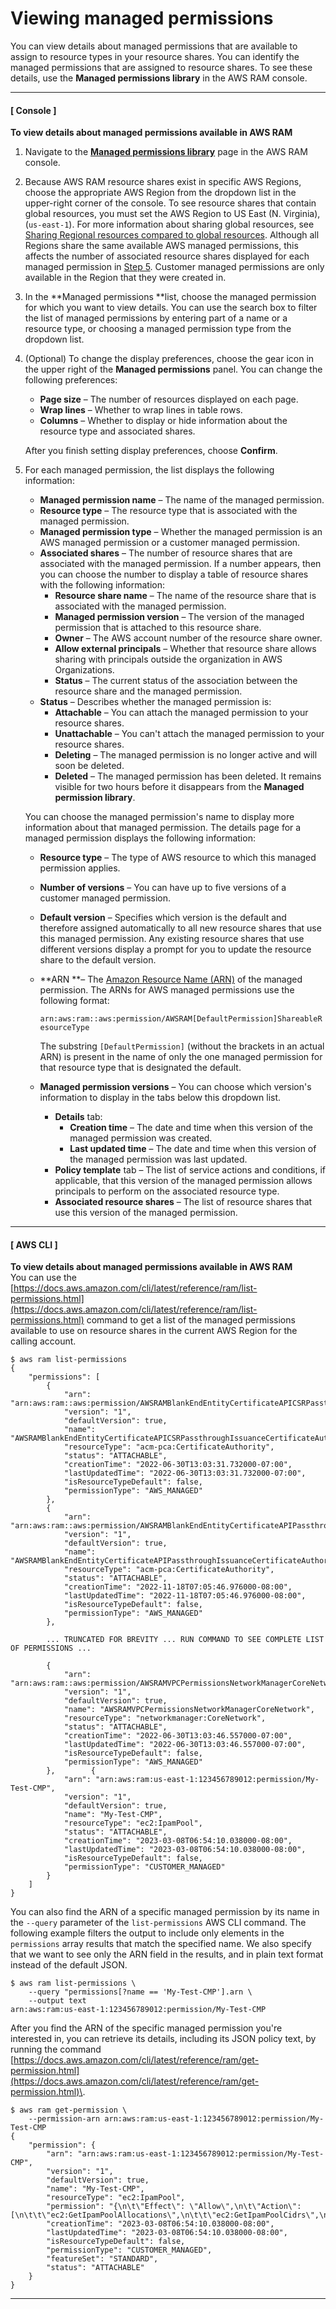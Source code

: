 # Viewing managed permissions<a name="working-with-sharing-view-permissions"></a>

You can view details about managed permissions that are available to assign to resource types in your resource shares\. You can identify the managed permissions that are assigned to resource shares\. To see these details, use the **Managed permissions library** in the AWS RAM console\.

------
#### [ Console ]

**To view details about managed permissions available in AWS RAM**

1. Navigate to the ****[Managed permissions library](https://console.aws.amazon.com/ram/home#Permissions:)**** page in the AWS RAM console\.

1. Because AWS RAM resource shares exist in specific AWS Regions, choose the appropriate AWS Region from the dropdown list in the upper\-right corner of the console\. To see resource shares that contain global resources, you must set the AWS Region to US East \(N\. Virginia\), \(`us-east-1`\)\. For more information about sharing global resources, see [Sharing Regional resources compared to global resources](working-with-regional-vs-global.md)\. Although all Regions share the same available AWS managed permissions, this affects the number of associated resource shares displayed for each managed permission in [Step 5](#step-5)\. Customer managed permissions are only available in the Region that they were created in\.

1. In the **Managed permissions **list, choose the managed permission for which you want to view details\. You can use the search box to filter the list of managed permissions by entering part of a name or a resource type, or choosing a managed permission type from the dropdown list\.

1. \(Optional\) To change the display preferences, choose the gear icon in the upper right of the **Managed permissions** panel\. You can change the following preferences:
   + **Page size** – The number of resources displayed on each page\.
   + **Wrap lines** – Whether to wrap lines in table rows\.
   + **Columns** – Whether to display or hide information about the resource type and associated shares\.

   After you finish setting display preferences, choose **Confirm**\.

1. <a name="step-5"></a>For each managed permission, the list displays the following information:
   + **Managed permission name** – The name of the managed permission\. 
   + **Resource type** – The resource type that is associated with the managed permission\.
   + **Managed permission type** – Whether the managed permission is an AWS managed permission or a customer managed permission\.
   + **Associated shares** – The number of resource shares that are associated with the managed permission\. If a number appears, then you can choose the number to display a table of resource shares with the following information:
     + **Resource share name** – The name of the resource share that is associated with the managed permission\.
     + **Managed permission version** – The version of the managed permission that is attached to this resource share\.
     + **Owner** – The AWS account number of the resource share owner\.
     + **Allow external principals** – Whether that resource share allows sharing with principals outside the organization in AWS Organizations\.
     + **Status** – The current status of the association between the resource share and the managed permission\.
   + **Status** – Describes whether the managed permission is:
     + **Attachable** – You can attach the managed permission to your resource shares\.
     + **Unattachable** – You can't attach the managed permission to your resource shares\.
     + **Deleting** – The managed permission is no longer active and will soon be deleted\.
     + **Deleted** – The managed permission has been deleted\. It remains visible for two hours before it disappears from the **Managed permission library**\.

   You can choose the managed permission's name to display more information about that managed permission\. The details page for a managed permission displays the following information:
   + **Resource type** – The type of AWS resource to which this managed permission applies\.
   + **Number of versions** – You can have up to five versions of a customer managed permission\. 
   + **Default version** – Specifies which version is the default and therefore assigned automatically to all new resource shares that use this managed permission\. Any existing resource shares that use different versions display a prompt for you to update the resource share to the default version\.
   + **ARN **– The [Amazon Resource Name \(ARN\)](https://docs.aws.amazon.com/general/latest/gr/aws-arns-and-namespaces.html) of the managed permission\. The ARNs for AWS managed permissions use the following format:

     `arn:aws:ram::aws:permission/AWSRAM[DefaultPermission]ShareableResourceType`

     The substring `[DefaultPermission]` \(without the brackets in an actual ARN\) is present in the name of only the one managed permission for that resource type that is designated the default\.
   + **Managed permission versions** – You can choose which version's information to display in the tabs below this dropdown list\.
     + **Details** tab:
       + **Creation time** – The date and time when this version of the managed permission was created\.
       + **Last updated time** – The date and time when this version of the managed permission was last updated\.
     + **Policy template** tab – The list of service actions and conditions, if applicable, that this version of the managed permission allows principals to perform on the associated resource type\.
     + **Associated resource shares** – The list of resource shares that use this version of the managed permission\.

------
#### [ AWS CLI ]

**To view details about managed permissions available in AWS RAM**  
You can use the [https://docs.aws.amazon.com/cli/latest/reference/ram/list-permissions.html](https://docs.aws.amazon.com/cli/latest/reference/ram/list-permissions.html) command to get a list of the managed permissions available to use on resource shares in the current AWS Region for the calling account\.

```
$ aws ram list-permissions
{
    "permissions": [
        {
            "arn": "arn:aws:ram::aws:permission/AWSRAMBlankEndEntityCertificateAPICSRPassthroughIssuanceCertificateAuthority",
            "version": "1",
            "defaultVersion": true,
            "name": "AWSRAMBlankEndEntityCertificateAPICSRPassthroughIssuanceCertificateAuthority",
            "resourceType": "acm-pca:CertificateAuthority",
            "status": "ATTACHABLE",
            "creationTime": "2022-06-30T13:03:31.732000-07:00",
            "lastUpdatedTime": "2022-06-30T13:03:31.732000-07:00",
            "isResourceTypeDefault": false,
            "permissionType": "AWS_MANAGED"
        },
        {
            "arn": "arn:aws:ram::aws:permission/AWSRAMBlankEndEntityCertificateAPIPassthroughIssuanceCertificateAuthority",
            "version": "1",
            "defaultVersion": true,
            "name": "AWSRAMBlankEndEntityCertificateAPIPassthroughIssuanceCertificateAuthority",
            "resourceType": "acm-pca:CertificateAuthority",
            "status": "ATTACHABLE",
            "creationTime": "2022-11-18T07:05:46.976000-08:00",
            "lastUpdatedTime": "2022-11-18T07:05:46.976000-08:00",
            "isResourceTypeDefault": false,
            "permissionType": "AWS_MANAGED"
        },

        ... TRUNCATED FOR BREVITY ... RUN COMMAND TO SEE COMPLETE LIST OF PERMISSIONS ...

        {
            "arn": "arn:aws:ram::aws:permission/AWSRAMVPCPermissionsNetworkManagerCoreNetwork",
            "version": "1",
            "defaultVersion": true,
            "name": "AWSRAMVPCPermissionsNetworkManagerCoreNetwork",
            "resourceType": "networkmanager:CoreNetwork",
            "status": "ATTACHABLE",
            "creationTime": "2022-06-30T13:03:46.557000-07:00",
            "lastUpdatedTime": "2022-06-30T13:03:46.557000-07:00",
            "isResourceTypeDefault": false,
            "permissionType": "AWS_MANAGED"
        },        {
            "arn": "arn:aws:ram:us-east-1:123456789012:permission/My-Test-CMP",
            "version": "1",
            "defaultVersion": true,
            "name": "My-Test-CMP",
            "resourceType": "ec2:IpamPool",
            "status": "ATTACHABLE",
            "creationTime": "2023-03-08T06:54:10.038000-08:00",
            "lastUpdatedTime": "2023-03-08T06:54:10.038000-08:00",
            "isResourceTypeDefault": false,
            "permissionType": "CUSTOMER_MANAGED"
        }
    ]
}
```

You can also find the ARN of a specific managed permission by its name in the `--query` parameter of the `list-permissions` AWS CLI command\. The following example filters the output to include only elements in the `permissions` array results that match the specified name\. We also specify that we want to see only the ARN field in the results, and in plain text format instead of the default JSON\.

```
$ aws ram list-permissions \
    --query "permissions[?name == 'My-Test-CMP'].arn \
    --output text
arn:aws:ram:us-east-1:123456789012:permission/My-Test-CMP
```

After you find the ARN of the specific managed permission you're interested in, you can retrieve its details, including its JSON policy text, by running the command [https://docs.aws.amazon.com/cli/latest/reference/ram/get-permission.html](https://docs.aws.amazon.com/cli/latest/reference/ram/get-permission.html)\.

```
$ aws ram get-permission \
    --permission-arn arn:aws:ram:us-east-1:123456789012:permission/My-Test-CMP
{
    "permission": {
        "arn": "arn:aws:ram:us-east-1:123456789012:permission/My-Test-CMP",
        "version": "1",
        "defaultVersion": true,
        "name": "My-Test-CMP",
        "resourceType": "ec2:IpamPool",
        "permission": "{\n\t\"Effect\": \"Allow\",\n\t\"Action\": [\n\t\t\"ec2:GetIpamPoolAllocations\",\n\t\t\"ec2:GetIpamPoolCidrs\",\n\t\t\"ec2:AllocateIpamPoolCidr\",\n\t\t\"ec2:AssociateVpcCidrBlock\",\n\t\t\"ec2:CreateVpc\",\n\t\t\"ec2:ProvisionPublicIpv4PoolCidr\",\n\t\t\"ec2:ReleaseIpamPoolAllocation\"\n\t]\n}",
        "creationTime": "2023-03-08T06:54:10.038000-08:00",
        "lastUpdatedTime": "2023-03-08T06:54:10.038000-08:00",
        "isResourceTypeDefault": false,
        "permissionType": "CUSTOMER_MANAGED",
        "featureSet": "STANDARD",
        "status": "ATTACHABLE"
    }
}
```

------